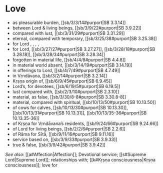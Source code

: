 # Love

* as pleasurable burden, [[sb/3/3/14#purport|SB 3.3.14]]
* between Lord & living beings, [[sb/3/9/22#purport|SB 3.9.22]]
* compared with lust, [[sb/3/31/29#purport|SB 3.31.29]]
* eternal, compared with temporary, [[sb/3/25/38#purport|SB 3.25.38]]
* for Lord , , , , 
* for Lord, [[sb/3/27/27#purport|SB 3.27.27]], [[sb/3/28/18#purport|SB 3.28.18]], [[sb/3/28/34#purport|SB 3.28.34]]
* forgotten in material life, [[sb/4/4/8#purport|SB 4.4.8]]
* in material world absent, [[sb/3/14/19#purport|SB 3.14.19]]
* in offerings to Lord, [[sb/4/7/49#purport|SB 4.7.49]]
* in Vṛndāvana, [[sb/3/2/14#purport|SB 3.2.14]]
* Kṛṣṇa origin of, [[sb/6/9/45#purport|SB 6.9.45]]
* Lord’s, for devotees, [[sb/6/19/5#purport|SB 6.19.5]]
* lust compared with, [[sb/2/3/10#purport|SB 2.3.10]]
* material, as false, [[sb/3/30/8-8#purport|SB 3.30.8-8]]
* material, compared with spiritual, [[sb/10/13/50#purport|SB 10.13.50]]
* of cows for calves, [[sb/10/13/30#purport|SB 10.13.30]], [[sb/10/13/31#purport|SB 10.13.31]], [[sb/10/13/35-36#purport|SB 10.13.35-36]]
* of Kṛṣṇa for Vṛndāvana’s residents, [[sb/9/24/66#purport|SB 9.24.66]]
* of Lord for living beings, [[sb/2/2/6#purport|SB 2.2.6]]
* of Rāma for Sītā, [[sb/9/11/16#purport|SB 9.11.16]]
* service based on, [[sb/3/9/33#purport|SB 3.9.33]]
* true & false, [[sb/3/9/42#purport|SB 3.9.42]]

*See also:* [[a#Affection|Affection]]; Devotional service; [[s#Supreme Lord|Supreme Lord]]; relationships with; [[k#Kṛṣṇa consciousness|Kṛṣṇa consciousness]]; love for
